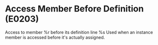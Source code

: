 # Access Member Before Definition (E0203)

Access to member %r before its definition line %s Used when an instance
member is accessed before it's actually assigned.

